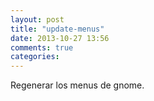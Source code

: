```yaml
---
layout: post
title: "update-menus"
date: 2013-10-27 13:56
comments: true
categories: 
---
```

Regenerar los menus de gnome.


